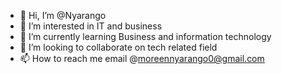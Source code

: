 - 👋 Hi, I’m @Nyarango
- 👀 I’m interested in IT and business
- 🌱 I’m currently learning Business and information technology 
- 💞️ I’m looking to collaborate on tech related field
- 📫 How to reach me email @moreennyarango0@gmail.com

<!---
Nyarango/Nyarango is a ✨ special ✨ repository because its `README.md` (this file) appears on your GitHub profile.
You can click the Preview link to take a look at your changes.
--->
